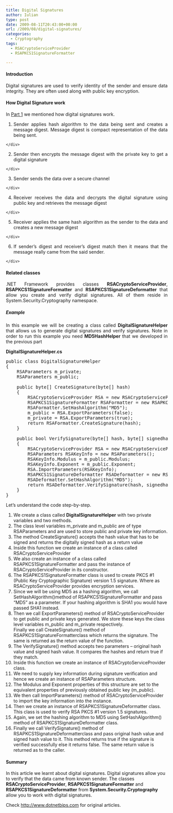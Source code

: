 ```yaml
---
title: Digital Signatures
author: Iulian
type: post
date: 2009-08-11T20:43:00+00:00
url: /2009/08/digital-signatures/
categories:
  - Cryptography
tags:
  - RSACryptoServiceProvider
  - RSAPKCS1SignatureFormatter

---
```

#### Introduction

<p align="justify">
  Digital signatures are used to verify identity of the sender and ensure data integrity. They are often used along with public key encryption.
</p>

#### How Digital Signature work

In <a href="http://www.iuliantabara.com/2008/02/cryptography-and-net-framework-introduction/" target="_blank">Part 1</a> we mentioned how digital signatures work.

  1. <div align="justify">
      Sender applies hash algorithm to the data being sent and creates a message digest. Message digest is compact representation of the data being sent.
    </div>

  2. <div align="justify">
      Sender then encrypts the message digest with the private key to get a digital signature
    </div>

  3. <div align="justify">
      Sender sends the data over a secure channel
    </div>

  4. <div align="justify">
      Receiver receives the data and decrypts the digital signature using public key and retrieves the message digest
    </div>

  5. <div align="justify">
      Receiver applies the same hash algorithm as the sender to the data and creates a new message digest
    </div>

  6. <div align="justify">
      If sender’s digest and receiver’s digest match then it means that the message really came from the said sender.
    </div>

#### Related classes

<p align="justify">
  .NET Framework provides classes <strong>RSACryptoServiceProvider</strong>, <strong>RSAPKCS1SignatureFormatter</strong> and <strong>RSAPKCS1SignatureDeformatter</strong> that allow you create and verify digital signatures. All of them reside in System.Security.Cryptography namespace.
</p>

##### Example

<p align="justify">
  In this example we will be creating a class called <strong>DigitalSignatureHelper</strong> that allows us to generate digital signatures and verify signatures. Note in order to run this example you need <strong>MD5HashHelper</strong> that we developed in the previous part
</p>

**DigitalSignatureHelper.cs**

<pre class="lang:c# decode:true ">public class DigitalSignatureHelper
{
    RSAParameters m_private;
    RSAParameters m_public;
 
    public byte[] CreateSignature(byte[] hash)
    {
        RSACryptoServiceProvider RSA = new RSACryptoServiceProvider();
        RSAPKCS1SignatureFormatter RSAFormatter = new RSAPKCS1SignatureFormatter(RSA);
        RSAFormatter.SetHashAlgorithm("MD5");
        m_public = RSA.ExportParameters(false);
        m_private = RSA.ExportParameters(true);
        return RSAFormatter.CreateSignature(hash);
    }
 
    public bool VerifySignature(byte[] hash, byte[] signedhash)
    {
        RSACryptoServiceProvider RSA = new RSACryptoServiceProvider();
        RSAParameters RSAKeyInfo = new RSAParameters();
        RSAKeyInfo.Modulus = m_public.Modulus;
        RSAKeyInfo.Exponent = m_public.Exponent;
        RSA.ImportParameters(RSAKeyInfo);
        RSAPKCS1SignatureDeformatter RSADeformatter = new RSAPKCS1SignatureDeformatter(RSA);
        RSADeformatter.SetHashAlgorithm("MD5");
        return RSADeformatter.VerifySignature(hash, signedhash);
    }
}</pre>

Let’s understand the code step-by-step.

  1. We create a class called **DigitalSignatureHelper** with two private variables and two methods.
  2. The class level variables m\_private and m\_public are of type RSAParameters and are used to store public and private key information.
  3. The method CreateSignature() accepts the hash value that has to be signed and returns the digitally signed hash as a return value
  4. Inside this function we create an instance of a class called RSACryptoServiceProvider
  5. We also create an instance of a class called RSAPKCS1SignatureFormatter and pass the instance of RSACryptoServiceProvider in its constructor.
  6. The RSAPKCS1SignatureFormatter class is used to create PKCS #1 (Public Key Cryptographic Signature) version 1.5 signature. Where as RSACryptoServiceProvider provides encryption services.
  7. Since we will be using MD5 as a hashing algorithm, we call SetHashAlgorithm()method of RSAPKCS1SignatureFormatter and pass &#8220;MD5&#8221; as a parameter. If your hashing algorithm is SHA1 you would have passed SHA1 instead.
  8. Then we call ExportParameters() method of RSACryptoServiceProvider to get public and private keys generated. We store these keys the class level variables m\_public and m\_private respectively.  
    Finally we call CreateSignature() method of RSAPKCS1SignatureFormatterclass which returns the signature. The same is returned as the return value of the function.
  9. The VerifySignature() method accepts two parameters – original hash value and signed hash value. It compares the hashes and return true if they match.
 10. Inside this function we create an instance of RSACryptoServiceProvider class.
 11. We need to supply key information during signature verification and hence we create an instance of RSAParameters structure.
 12. The Modulus and Exponent properties of this structure are set to the equivalent properties of previously obtained public key (m_public).
 13. We then call ImportParameters() method of RSACryptoServiceProvider to import the key information into the instance.
 14. Then we create an instance of RSAPKCS1SignatureDeformatter class. This class is used to verify RSA PKCS #1 version 1.5 signatures.
 15. Again, we set the hashing algorithm to MD5 using SetHashAlgorithm() method of RSAPKCS1SignatureDeformatter class.
 16. Finally we call VerifySignature() method of RSAPKCS1SignatureDeformatterclass and pass original hash value and signed hash value to it. This method returns true if the signature is verified successfully else it returns false. The same return value is returned as to the caller.

#### Summary



In this article we learnt about digital signatures. Digital signatures allow you to verify that the data came from known sender. The classes **RSACryptoServiceProvider**, **RSAPKCS1SignatureFormatter** and **RSAPKCS1SignatureDeformatter** from **System.Security.Cryptography** allow you to work with digital signatures.

Check <a href="http://www.dotnetbips.com" target="_blank">http://www.dotnetbips.com</a> for original articles.